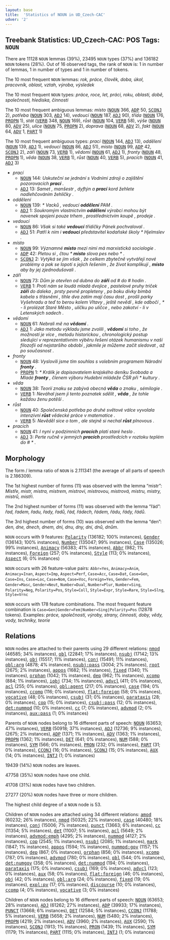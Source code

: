 ```yaml
---
layout: base
title:  'Statistics of NOUN in UD_Czech-CAC'
udver: '2'
---
```


## Treebank Statistics: UD_Czech-CAC: POS Tags: `NOUN`

There are 11128 `NOUN` lemmas (39%), 23495 `NOUN` types (37%) and 136182 `NOUN` tokens (28%).
Out of 16 observed tags, the rank of `NOUN` is: 1 in number of lemmas, 1 in number of types and 1 in number of tokens.

The 10 most frequent `NOUN` lemmas: <em>rok, práce, člověk, doba, úkol, pracovník, oblast, vztah, výroba, výsledek</em>

The 10 most frequent `NOUN` types:  <em>práce, roce, let, práci, roku, oblasti, době, společnosti, hlediska, činnosti</em>

The 10 most frequent ambiguous lemmas: <em>místo</em> (<tt><a href="cs_cac-pos-NOUN.html">NOUN</a></tt> 366, <tt><a href="cs_cac-pos-ADP.html">ADP</a></tt> 50, <tt><a href="cs_cac-pos-SCONJ.html">SCONJ</a></tt> 2), <em>potřeba</em> (<tt><a href="cs_cac-pos-NOUN.html">NOUN</a></tt> 303, <tt><a href="cs_cac-pos-ADJ.html">ADJ</a></tt> 14), <em>vedoucí</em> (<tt><a href="cs_cac-pos-NOUN.html">NOUN</a></tt> 187, <tt><a href="cs_cac-pos-ADJ.html">ADJ</a></tt> 90), <em>třída</em> (<tt><a href="cs_cac-pos-NOUN.html">NOUN</a></tt> 176, <tt><a href="cs_cac-pos-PROPN.html">PROPN</a></tt> 1), <em>stát</em> (<tt><a href="cs_cac-pos-VERB.html">VERB</a></tt> 348, <tt><a href="cs_cac-pos-NOUN.html">NOUN</a></tt> 169), <em>růst</em> (<tt><a href="cs_cac-pos-NOUN.html">NOUN</a></tt> 104, <tt><a href="cs_cac-pos-VERB.html">VERB</a></tt> 58), <em>výše</em> (<tt><a href="cs_cac-pos-NOUN.html">NOUN</a></tt> 80, <tt><a href="cs_cac-pos-ADV.html">ADV</a></tt> 25), <em>ulice</em> (<tt><a href="cs_cac-pos-NOUN.html">NOUN</a></tt> 75, <tt><a href="cs_cac-pos-PROPN.html">PROPN</a></tt> 2), <em>doprava</em> (<tt><a href="cs_cac-pos-NOUN.html">NOUN</a></tt> 68, <tt><a href="cs_cac-pos-ADV.html">ADV</a></tt> 2), <em>fakt</em> (<tt><a href="cs_cac-pos-NOUN.html">NOUN</a></tt> 64, <tt><a href="cs_cac-pos-ADV.html">ADV</a></tt> 1, <tt><a href="cs_cac-pos-PART.html">PART</a></tt> 1)

The 10 most frequent ambiguous types:  <em>prací</em> (<tt><a href="cs_cac-pos-NOUN.html">NOUN</a></tt> 144, <tt><a href="cs_cac-pos-ADJ.html">ADJ</a></tt> 13), <em>oddělení</em> (<tt><a href="cs_cac-pos-NOUN.html">NOUN</a></tt> 139, <tt><a href="cs_cac-pos-ADJ.html">ADJ</a></tt> 1), <em>vedoucí</em> (<tt><a href="cs_cac-pos-NOUN.html">NOUN</a></tt> 86, <tt><a href="cs_cac-pos-ADJ.html">ADJ</a></tt> 51), <em>místo</em> (<tt><a href="cs_cac-pos-NOUN.html">NOUN</a></tt> 99, <tt><a href="cs_cac-pos-ADP.html">ADP</a></tt> 42, <tt><a href="cs_cac-pos-SCONJ.html">SCONJ</a></tt> 2), <em>září</em> (<tt><a href="cs_cac-pos-NOUN.html">NOUN</a></tt> 73, <tt><a href="cs_cac-pos-VERB.html">VERB</a></tt> 1), <em>vědomí</em> (<tt><a href="cs_cac-pos-NOUN.html">NOUN</a></tt> 61, <tt><a href="cs_cac-pos-ADJ.html">ADJ</a></tt> 1), <em>fronty</em> (<tt><a href="cs_cac-pos-NOUN.html">NOUN</a></tt> 48, <tt><a href="cs_cac-pos-PROPN.html">PROPN</a></tt> 1), <em>věda</em> (<tt><a href="cs_cac-pos-NOUN.html">NOUN</a></tt> 38, <tt><a href="cs_cac-pos-VERB.html">VERB</a></tt> 1), <em>růst</em> (<tt><a href="cs_cac-pos-NOUN.html">NOUN</a></tt> 40, <tt><a href="cs_cac-pos-VERB.html">VERB</a></tt> 5), <em>pracích</em> (<tt><a href="cs_cac-pos-NOUN.html">NOUN</a></tt> 41, <tt><a href="cs_cac-pos-ADJ.html">ADJ</a></tt> 3)


* <em>prací</em>
  * <tt><a href="cs_cac-pos-NOUN.html">NOUN</a></tt> 144: <em>Uskuteční se jednání s Vodními zdroji o zajištění pozorovacích <b>prací</b> .</em>
  * <tt><a href="cs_cac-pos-ADJ.html">ADJ</a></tt> 13: <em>Samet , manšestr , dyftýn a <b>prací</b> kord žehlete nadlehčováním žehličky .</em>
* <em>oddělení</em>
  * <tt><a href="cs_cac-pos-NOUN.html">NOUN</a></tt> 139: <em>* Vacků , vedoucí <b>oddělení</b> PAM .</em>
  * <tt><a href="cs_cac-pos-ADJ.html">ADJ</a></tt> 1: <em>Soukromým vlastnictvím <b>oddělení</b> výrobci mohou být navenek spojeni pouze trhem , prostřednictvím koupě , prodeje .</em>
* <em>vedoucí</em>
  * <tt><a href="cs_cac-pos-NOUN.html">NOUN</a></tt> 86: <em>Však si také <b>vedoucí</b> třídičky Pánek pochvaloval .</em>
  * <tt><a href="cs_cac-pos-ADJ.html">ADJ</a></tt> 51: <em>Patří k nim i <b>vedoucí</b> představitel kodaňské školy * Hjelmslev .</em>
* <em>místo</em>
  * <tt><a href="cs_cac-pos-NOUN.html">NOUN</a></tt> 99: <em>Významné <b>místo</b> mezi nimi má marxistická sociologie .</em>
  * <tt><a href="cs_cac-pos-ADP.html">ADP</a></tt> 42: <em>Pletou si , čtou * <b>místo</b> slova pes nebo * .</em>
  * <tt><a href="cs_cac-pos-SCONJ.html">SCONJ</a></tt> 2: <em>Vytýká se jim však , že celkem zbytečně vytvářejí nové problémy a pak se lopotí s jejich řešením , že život komplikují , <b>místo</b> aby by jej zjednodušovali .</em>
* <em>září</em>
  * <tt><a href="cs_cac-pos-NOUN.html">NOUN</a></tt> 73: <em>Dům je otevřen od dubna do <b>září</b> od # do # hodin .</em>
  * <tt><a href="cs_cac-pos-VERB.html">VERB</a></tt> 1: <em>Proti nám se loudá mladá dvojice , pastelové pruhy triček <b>září</b> do daleka , prsty pevně propleteny , po boku dívky bimbá kabela s třásněmi , tihle dva zatím mají času dost , prošli parky Vyšehradu a teď to berou kolem Vltavy , ještě nevědí , kde odbočí , * - li prolézat Staré Město , uličku po uličce , nebo zakotví - li v Letenských sadech .</em>
* <em>vědomí</em>
  * <tt><a href="cs_cac-pos-NOUN.html">NOUN</a></tt> 61: <em>Nebrali mě na <b>vědomí</b> .</em>
  * <tt><a href="cs_cac-pos-ADJ.html">ADJ</a></tt> 1: <em>Jako metodu výkladu jsme zvolili , <b>vědomí</b> si toho , že možností je více , metodu historickou , chronologický postup sledující v reprezentativním výběru řešení otázek humanismu v naší filozofii od nejstaršího období , jakmile je můžeme začít sledovat , až po současnost .</em>
* <em>fronty</em>
  * <tt><a href="cs_cac-pos-NOUN.html">NOUN</a></tt> 48: <em>Vyslovili jsme tím souhlas s volebním programem Národní <b>fronty</b> .</em>
  * <tt><a href="cs_cac-pos-PROPN.html">PROPN</a></tt> 1: <em>* Králík je dopisovatelem krajského deníku Svoboda a Mladé <b>fronty</b> , členem výboru Hudební mládeže ČSR při * kultury .</em>
* <em>věda</em>
  * <tt><a href="cs_cac-pos-NOUN.html">NOUN</a></tt> 38: <em>Teorií znaku se zabývá obecná <b>věda</b> o znaku , sémilogie .</em>
  * <tt><a href="cs_cac-pos-VERB.html">VERB</a></tt> 1: <em>Neváhal jsem jí tento poznatek sdělit , <b>věda</b> , že tohle každou ženu potěší .</em>
* <em>růst</em>
  * <tt><a href="cs_cac-pos-NOUN.html">NOUN</a></tt> 40: <em>Společenská potřeba po druhé světové válce vyvolala intenzívní <b>růst</b> vědecké práce v matematice .</em>
  * <tt><a href="cs_cac-pos-VERB.html">VERB</a></tt> 5: <em>Nevěděl sice o tom , ale stejně si nechal <b>růst</b> plnovous .</em>
* <em>pracích</em>
  * <tt><a href="cs_cac-pos-NOUN.html">NOUN</a></tt> 41: <em>I nyní v podzimních <b>pracích</b> platí staré heslo .</em>
  * <tt><a href="cs_cac-pos-ADJ.html">ADJ</a></tt> 3: <em>Perte ručně v jemných <b>pracích</b> prostředcích v roztoku teplém do # * .</em>

## Morphology

The form / lemma ratio of `NOUN` is 2.111341 (the average of all parts of speech is 2.186309).

The 1st highest number of forms (11) was observed with the lemma “mistr”: <em>Mistře, mistr, mistra, mistrem, mistrovi, mistrovou, mistrová, mistru, mistry, mistrů, mistři</em>.

The 2nd highest number of forms (11) was observed with the lemma “řád”: <em>řad, řadem, řadu, řady, řadů, řád, řádech, řádem, řádu, řády, řádů</em>.

The 3rd highest number of forms (10) was observed with the lemma “den”: <em>den, dne, dnech, dnem, dni, dnu, dny, dní, dnů, dnům</em>.

`NOUN` occurs with 9 features: <tt><a href="cs_cac-feat-Polarity.html">Polarity</a></tt> (136182; 100% instances), <tt><a href="cs_cac-feat-Gender.html">Gender</a></tt> (136143; 100% instances), <tt><a href="cs_cac-feat-Number.html">Number</a></tt> (135047; 99% instances), <tt><a href="cs_cac-feat-Case.html">Case</a></tt> (135026; 99% instances), <tt><a href="cs_cac-feat-Animacy.html">Animacy</a></tt> (56383; 41% instances), <tt><a href="cs_cac-feat-Abbr.html">Abbr</a></tt> (982; 1% instances), <tt><a href="cs_cac-feat-Foreign.html">Foreign</a></tt> (257; 0% instances), <tt><a href="cs_cac-feat-Style.html">Style</a></tt> (113; 0% instances), <tt><a href="cs_cac-feat-Aspect.html">Aspect</a></tt> (6; 0% instances)

`NOUN` occurs with 26 feature-value pairs: `Abbr=Yes`, `Animacy=Anim`, `Animacy=Inan`, `Aspect=Imp`, `Aspect=Perf`, `Case=Acc`, `Case=Dat`, `Case=Gen`, `Case=Ins`, `Case=Loc`, `Case=Nom`, `Case=Voc`, `Foreign=Yes`, `Gender=Fem`, `Gender=Masc`, `Gender=Neut`, `Number=Dual`, `Number=Plur`, `Number=Sing`, `Polarity=Neg`, `Polarity=Pos`, `Style=Coll`, `Style=Expr`, `Style=Rare`, `Style=Slng`, `Style=Vrnc`

`NOUN` occurs with 178 feature combinations.
The most frequent feature combination is `Case=Gen|Gender=Fem|Number=Sing|Polarity=Pos` (12878 tokens).
Examples: <em>práce, společnosti, výroby, strany, činnosti, doby, vědy, vody, techniky, teorie</em>


## Relations

`NOUN` nodes are attached to their parents using 29 different relations: <tt><a href="cs_cac-dep-nmod.html">nmod</a></tt> (46585; 34% instances), <tt><a href="cs_cac-dep-obl.html">obl</a></tt> (22841; 17% instances), <tt><a href="cs_cac-dep-nsubj.html">nsubj</a></tt> (17142; 13% instances), <tt><a href="cs_cac-dep-obj.html">obj</a></tt> (15517; 11% instances), <tt><a href="cs_cac-dep-conj.html">conj</a></tt> (15491; 11% instances), <tt><a href="cs_cac-dep-obl-arg.html">obl:arg</a></tt> (4878; 4% instances), <tt><a href="cs_cac-dep-nsubj-pass.html">nsubj:pass</a></tt> (3004; 2% instances), <tt><a href="cs_cac-dep-root.html">root</a></tt> (2675; 2% instances), <tt><a href="cs_cac-dep-appos.html">appos</a></tt> (1682; 1% instances), <tt><a href="cs_cac-dep-fixed.html">fixed</a></tt> (1340; 1% instances), <tt><a href="cs_cac-dep-orphan.html">orphan</a></tt> (1042; 1% instances), <tt><a href="cs_cac-dep-dep.html">dep</a></tt> (962; 1% instances), <tt><a href="cs_cac-dep-xcomp.html">xcomp</a></tt> (884; 1% instances), <tt><a href="cs_cac-dep-iobj.html">iobj</a></tt> (734; 1% instances), <tt><a href="cs_cac-dep-advcl.html">advcl</a></tt> (411; 0% instances), <tt><a href="cs_cac-dep-acl.html">acl</a></tt> (255; 0% instances), <tt><a href="cs_cac-dep-obl-agent.html">obl:agent</a></tt> (217; 0% instances), <tt><a href="cs_cac-dep-case.html">case</a></tt> (194; 0% instances), <tt><a href="cs_cac-dep-ccomp.html">ccomp</a></tt> (116; 0% instances), <tt><a href="cs_cac-dep-flat-foreign.html">flat:foreign</a></tt> (58; 0% instances), <tt><a href="cs_cac-dep-vocative.html">vocative</a></tt> (48; 0% instances), <tt><a href="cs_cac-dep-csubj.html">csubj</a></tt> (31; 0% instances), <tt><a href="cs_cac-dep-parataxis.html">parataxis</a></tt> (28; 0% instances), <tt><a href="cs_cac-dep-cop.html">cop</a></tt> (15; 0% instances), <tt><a href="cs_cac-dep-csubj-pass.html">csubj:pass</a></tt> (12; 0% instances), <tt><a href="cs_cac-dep-det-nummod.html">det:nummod</a></tt> (10; 0% instances), <tt><a href="cs_cac-dep-cc.html">cc</a></tt> (7; 0% instances), <tt><a href="cs_cac-dep-advmod.html">advmod</a></tt> (2; 0% instances), <tt><a href="cs_cac-dep-aux-pass.html">aux:pass</a></tt> (1; 0% instances)

Parents of `NOUN` nodes belong to 16 different parts of speech: <tt><a href="cs_cac-pos-NOUN.html">NOUN</a></tt> (63653; 47% instances), <tt><a href="cs_cac-pos-VERB.html">VERB</a></tt> (50918; 37% instances), <tt><a href="cs_cac-pos-ADJ.html">ADJ</a></tt> (12736; 9% instances),  (2675; 2% instances), <tt><a href="cs_cac-pos-ADP.html">ADP</a></tt> (1371; 1% instances), <tt><a href="cs_cac-pos-ADV.html">ADV</a></tt> (1363; 1% instances), <tt><a href="cs_cac-pos-PROPN.html">PROPN</a></tt> (1362; 1% instances), <tt><a href="cs_cac-pos-DET.html">DET</a></tt> (641; 0% instances), <tt><a href="cs_cac-pos-NUM.html">NUM</a></tt> (588; 0% instances), <tt><a href="cs_cac-pos-SYM.html">SYM</a></tt> (566; 0% instances), <tt><a href="cs_cac-pos-PRON.html">PRON</a></tt> (232; 0% instances), <tt><a href="cs_cac-pos-PART.html">PART</a></tt> (31; 0% instances), <tt><a href="cs_cac-pos-CCONJ.html">CCONJ</a></tt> (16; 0% instances), <tt><a href="cs_cac-pos-SCONJ.html">SCONJ</a></tt> (15; 0% instances), <tt><a href="cs_cac-pos-AUX.html">AUX</a></tt> (14; 0% instances), <tt><a href="cs_cac-pos-INTJ.html">INTJ</a></tt> (1; 0% instances)

19439 (14%) `NOUN` nodes are leaves.

47758 (35%) `NOUN` nodes have one child.

41708 (31%) `NOUN` nodes have two children.

27277 (20%) `NOUN` nodes have three or more children.

The highest child degree of a `NOUN` node is 53.

Children of `NOUN` nodes are attached using 34 different relations: <tt><a href="cs_cac-dep-amod.html">amod</a></tt> (60232; 26% instances), <tt><a href="cs_cac-dep-nmod.html">nmod</a></tt> (50325; 22% instances), <tt><a href="cs_cac-dep-case.html">case</a></tt> (40480; 18% instances), <tt><a href="cs_cac-dep-conj.html">conj</a></tt> (15006; 7% instances), <tt><a href="cs_cac-dep-punct.html">punct</a></tt> (13663; 6% instances), <tt><a href="cs_cac-dep-cc.html">cc</a></tt> (11354; 5% instances), <tt><a href="cs_cac-dep-det.html">det</a></tt> (11007; 5% instances), <tt><a href="cs_cac-dep-acl.html">acl</a></tt> (5649; 2% instances), <tt><a href="cs_cac-dep-advmod-emph.html">advmod:emph</a></tt> (4295; 2% instances), <tt><a href="cs_cac-dep-nummod.html">nummod</a></tt> (4127; 2% instances), <tt><a href="cs_cac-dep-cop.html">cop</a></tt> (2545; 1% instances), <tt><a href="cs_cac-dep-nsubj.html">nsubj</a></tt> (2085; 1% instances), <tt><a href="cs_cac-dep-mark.html">mark</a></tt> (1847; 1% instances), <tt><a href="cs_cac-dep-appos.html">appos</a></tt> (1594; 1% instances), <tt><a href="cs_cac-dep-nummod-gov.html">nummod:gov</a></tt> (1157; 1% instances), <tt><a href="cs_cac-dep-dep.html">dep</a></tt> (867; 0% instances), <tt><a href="cs_cac-dep-orphan.html">orphan</a></tt> (856; 0% instances), <tt><a href="cs_cac-dep-xcomp.html">xcomp</a></tt> (787; 0% instances), <tt><a href="cs_cac-dep-advmod.html">advmod</a></tt> (780; 0% instances), <tt><a href="cs_cac-dep-obl.html">obl</a></tt> (544; 0% instances), <tt><a href="cs_cac-dep-det-numgov.html">det:numgov</a></tt> (358; 0% instances), <tt><a href="cs_cac-dep-det-nummod.html">det:nummod</a></tt> (194; 0% instances), <tt><a href="cs_cac-dep-parataxis.html">parataxis</a></tt> (175; 0% instances), <tt><a href="cs_cac-dep-csubj.html">csubj</a></tt> (169; 0% instances), <tt><a href="cs_cac-dep-advcl.html">advcl</a></tt> (123; 0% instances), <tt><a href="cs_cac-dep-aux.html">aux</a></tt> (58; 0% instances), <tt><a href="cs_cac-dep-flat-foreign.html">flat:foreign</a></tt> (46; 0% instances), <tt><a href="cs_cac-dep-obj.html">obj</a></tt> (42; 0% instances), <tt><a href="cs_cac-dep-obl-arg.html">obl:arg</a></tt> (24; 0% instances), <tt><a href="cs_cac-dep-fixed.html">fixed</a></tt> (19; 0% instances), <tt><a href="cs_cac-dep-expl-pv.html">expl:pv</a></tt> (17; 0% instances), <tt><a href="cs_cac-dep-discourse.html">discourse</a></tt> (10; 0% instances), <tt><a href="cs_cac-dep-ccomp.html">ccomp</a></tt> (4; 0% instances), <tt><a href="cs_cac-dep-vocative.html">vocative</a></tt> (3; 0% instances)

Children of `NOUN` nodes belong to 16 different parts of speech: <tt><a href="cs_cac-pos-NOUN.html">NOUN</a></tt> (63653; 28% instances), <tt><a href="cs_cac-pos-ADJ.html">ADJ</a></tt> (61262; 27% instances), <tt><a href="cs_cac-pos-ADP.html">ADP</a></tt> (39933; 17% instances), <tt><a href="cs_cac-pos-PUNCT.html">PUNCT</a></tt> (13668; 6% instances), <tt><a href="cs_cac-pos-DET.html">DET</a></tt> (12584; 5% instances), <tt><a href="cs_cac-pos-CCONJ.html">CCONJ</a></tt> (11788; 5% instances), <tt><a href="cs_cac-pos-VERB.html">VERB</a></tt> (5658; 2% instances), <tt><a href="cs_cac-pos-NUM.html">NUM</a></tt> (5480; 2% instances), <tt><a href="cs_cac-pos-PROPN.html">PROPN</a></tt> (4219; 2% instances), <tt><a href="cs_cac-pos-ADV.html">ADV</a></tt> (3960; 2% instances), <tt><a href="cs_cac-pos-AUX.html">AUX</a></tt> (2590; 1% instances), <tt><a href="cs_cac-pos-SCONJ.html">SCONJ</a></tt> (1913; 1% instances), <tt><a href="cs_cac-pos-PRON.html">PRON</a></tt> (1439; 1% instances), <tt><a href="cs_cac-pos-SYM.html">SYM</a></tt> (1179; 1% instances), <tt><a href="cs_cac-pos-PART.html">PART</a></tt> (1115; 0% instances), <tt><a href="cs_cac-pos-INTJ.html">INTJ</a></tt> (1; 0% instances)

